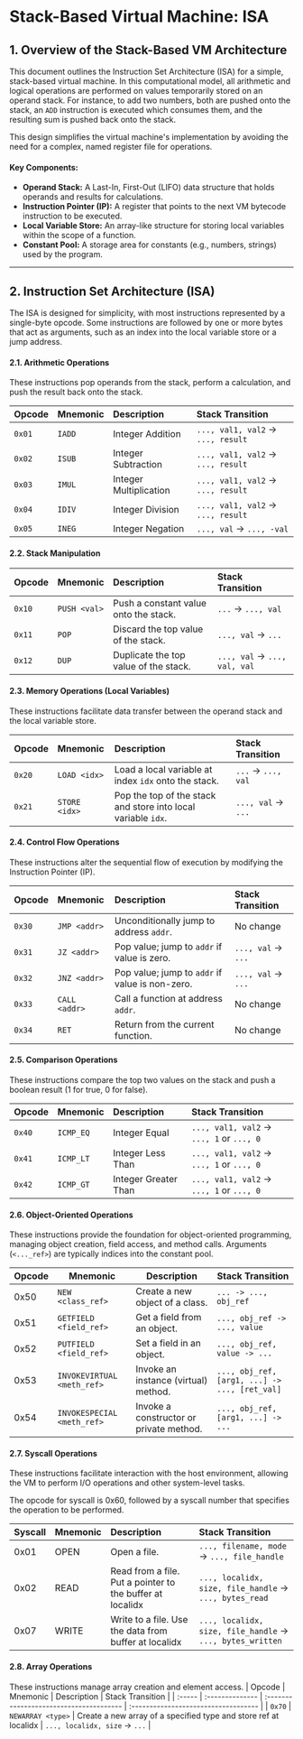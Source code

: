 # Stack-Based Virtual Machine: ISA

## 1. Overview of the Stack-Based VM Architecture

This document outlines the Instruction Set Architecture (ISA) for a simple, stack-based virtual machine. In this computational model, all arithmetic and logical operations are performed on values temporarily stored on an operand stack. For instance, to add two numbers, both are pushed onto the stack, an `ADD` instruction is executed which consumes them, and the resulting sum is pushed back onto the stack.

This design simplifies the virtual machine's implementation by avoiding the need for a complex, named register file for operations.

#### Key Components:

- **Operand Stack:** A Last-In, First-Out (LIFO) data structure that holds operands and results for calculations.
- **Instruction Pointer (IP):** A register that points to the next VM bytecode instruction to be executed.
- **Local Variable Store:** An array-like structure for storing local variables within the scope of a function.
- **Constant Pool:** A storage area for constants (e.g., numbers, strings) used by the program.

---

## 2. Instruction Set Architecture (ISA)

The ISA is designed for simplicity, with most instructions represented by a single-byte opcode. Some instructions are followed by one or more bytes that act as arguments, such as an index into the local variable store or a jump address.

#### 2.1. Arithmetic Operations

These instructions pop operands from the stack, perform a calculation, and push the result back onto the stack.

| Opcode | Mnemonic | Description            | Stack Transition                   |
| :----- | :------- | :--------------------- | :--------------------------------- |
| `0x01` | `IADD`   | Integer Addition       | `..., val1, val2` -> `..., result` |
| `0x02` | `ISUB`   | Integer Subtraction    | `..., val1, val2` -> `..., result` |
| `0x03` | `IMUL`   | Integer Multiplication | `..., val1, val2` -> `..., result` |
| `0x04` | `IDIV`   | Integer Division       | `..., val1, val2` -> `..., result` |
| `0x05` | `INEG`   | Integer Negation       | `..., val` -> `..., -val`          |

#### 2.2. Stack Manipulation

| Opcode | Mnemonic     | Description                           | Stack Transition              |
| :----- | :----------- | :------------------------------------ | :---------------------------- |
| `0x10` | `PUSH <val>` | Push a constant value onto the stack. | `...` -> `..., val`           |
| `0x11` | `POP`        | Discard the top value of the stack.   | `..., val` -> `...`           |
| `0x12` | `DUP`        | Duplicate the top value of the stack. | `..., val` -> `..., val, val` |

#### 2.3. Memory Operations (Local Variables)

These instructions facilitate data transfer between the operand stack and the local variable store.

| Opcode | Mnemonic      | Description                                                   | Stack Transition    |
| :----- | :------------ | :------------------------------------------------------------ | :------------------ |
| `0x20` | `LOAD <idx>`  | Load a local variable at index `idx` onto the stack.          | `...` -> `..., val` |
| `0x21` | `STORE <idx>` | Pop the top of the stack and store into local variable `idx`. | `..., val` -> `...` |

#### 2.4. Control Flow Operations

These instructions alter the sequential flow of execution by modifying the Instruction Pointer (IP).

| Opcode | Mnemonic      | Description                                     | Stack Transition    |
| :----- | :------------ | :---------------------------------------------- | :------------------ |
| `0x30` | `JMP <addr>`  | Unconditionally jump to address `addr`.         | No change           |
| `0x31` | `JZ <addr>`   | Pop value; jump to `addr` if value is zero.     | `..., val` -> `...` |
| `0x32` | `JNZ <addr>`  | Pop value; jump to `addr` if value is non-zero. | `..., val` -> `...` |
| `0x33` | `CALL <addr>` | Call a function at address `addr`.              | No change           |
| `0x34` | `RET`         | Return from the current function.               | No change           |

#### 2.5. Comparison Operations

These instructions compare the top two values on the stack and push a boolean result (1 for true, 0 for false).

| Opcode | Mnemonic  | Description          | Stack Transition                          |
| :----- | :-------- | :------------------- | :---------------------------------------- |
| `0x40` | `ICMP_EQ` | Integer Equal        | `..., val1, val2` -> `..., 1` or `..., 0` |
| `0x41` | `ICMP_LT` | Integer Less Than    | `..., val1, val2` -> `..., 1` or `..., 0` |
| `0x42` | `ICMP_GT` | Integer Greater Than | `..., val1, val2` -> `..., 1` or `..., 0` |

#### 2.6. Object-Oriented Operations

These instructions provide the foundation for object-oriented programming, managing object creation, field access, and method calls. Arguments (`<..._ref>`) are typically indices into the constant pool.

| Opcode | Mnemonic                   | Description                             | Stack Transition                              |
| ------ | -------------------------- | --------------------------------------- | --------------------------------------------- |
| 0x50   | `NEW <class_ref>`          | Create a new object of a class.         | `... -> ..., obj_ref`                         |
| 0x51   | `GETFIELD <field_ref>`     | Get a field from an object.             | `..., obj_ref -> ..., value`                  |
| 0x52   | `PUTFIELD <field_ref>`     | Set a field in an object.               | `..., obj_ref, value -> ...`                  |
| 0x53   | `INVOKEVIRTUAL <meth_ref>` | Invoke an instance (virtual) method.    | `..., obj_ref, [arg1, ...] -> ..., [ret_val]` |
| 0x54   | `INVOKESPECIAL <meth_ref>` | Invoke a constructor or private method. | `..., obj_ref, [arg1, ...] -> ...`            |

#### 2.7. Syscall Operations

These instructions facilitate interaction with the host environment, allowing the VM to perform I/O operations and other system-level tasks.

The opcode for syscall is 0x60, followed by a syscall number that specifies the operation to be performed.

| Syscall | Mnemonic | Description                                               | Stack Transition                                           |
| :------ | :------- | :-------------------------------------------------------- | :--------------------------------------------------------- |
| 0x01    | OPEN     | Open a file.                                              | `..., filename, mode` -> `..., file_handle`                |
| 0x02    | READ     | Read from a file. Put a pointer to the buffer at localidx | `..., localidx, size, file_handle` -> `..., bytes_read`    |
| 0x07    | WRITE    | Write to a file. Use the data from buffer at localidx     | `..., localidx, size, file_handle` -> `..., bytes_written` |

#### 2.8. Array Operations

These instructions manage array creation and element access.
| Opcode | Mnemonic | Description | Stack Transition |
| :----- | :-------------- | :-------------------------------------- | :----------------------------------- |
| `0x70` | `NEWARRAY <type>` | Create a new array of a specified type and store ref at localidx | `..., localidx, size` -> `...` |
